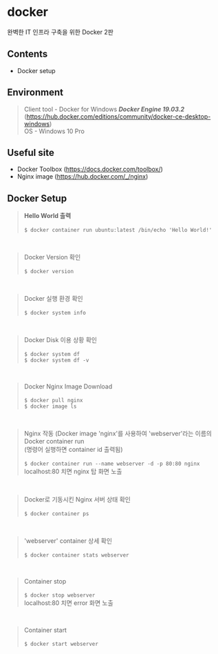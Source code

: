 # docker
완벽한 IT 인프라 구축을 위한 Docker 2판

## Contents
- Docker setup

## Environment
> Client tool - Docker for Windows ***Docker Engine 19.03.2*** (https://hub.docker.com/editions/community/docker-ce-desktop-windows)<br />
OS - Windows 10 Pro

## Useful site
- Docker Toolbox (https://docs.docker.com/toolbox/)
- Nginx image (https://hub.docker.com/_/nginx)

## Docker Setup
> **Hello World 출력**<br /><br />
`$ docker container run ubuntu:latest /bin/echo 'Hello World!'`
<br />

> Docker Version 확인<br /><br />
`$ docker version`
<br />

> Docker 실행 환경 확인<br /><br />
`$ docker system info`
<br />

> Docker Disk 이용 상황 확인<br /><br />
`$ docker system df`<br />
`$ docker system df -v`
<br />

> Docker Nginx Image Download<br /><br />
`$ docker pull nginx`<br />
`$ docker image ls`
<br />

> Nginx 작동 (Docker image 'nginx'를 사용하여 'webserver'라는 이름의 Docker container run<br />
 (명령어 실행하면 container id 출력됨)<br /><br />
`$ docker container run --name webserver -d -p 80:80 nginx`<br />
localhost:80 치면 nginx 탑 화면 노출
<br />

> Docker로 기동시킨 Nginx 서버 상태 확인<br /><br />
`$ docker container ps`
<br />

> 'webserver' container 상세 확인<br /><br />
`$ docker container stats webserver`
<br />

> Container stop<br /><br />
`$ docker stop webserver`<br />
localhost:80 치면 error 화면 노출
<br />

> Container start<br /><br />
`$ docker start webserver`
<br />

